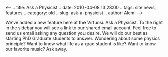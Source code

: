 <--
.. title: Ask a Physicist
.. date: 2010-04-08 13:28:00
.. tags: site news, features
.. category: old
.. slug: ask-a-physicist
.. author: Alemi
-->


We've added a new feature here at the Virtuosi. Ask a Physicist. To the
right in the sidebar you will see a link to our shared email account.
Feel free to send us email asking any question you desire. We will do
our best as starting PhD Graduate students to answer. Wondering about
some physics principle? Want to know what life as a grad student is
like? Want to know our favorite music? Ask away.
